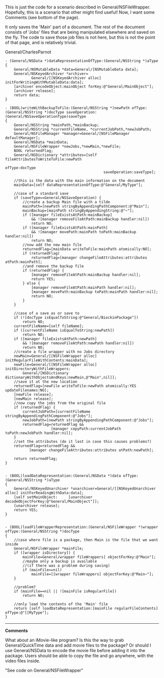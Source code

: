 This is just the code for a scenario described in General/NSFileWrapper. Hopefully, this is a scenario that other might find useful! Now, I want some Comments (see  bottom of the page).

It only saves the 'Main' part of a document. The rest of the document consists of 'Jobs' files that are being manipulated elsewhere and saved on the fly. The code to save those job files is not here, but this is not the point of that page, and is relatively trivial.

General/CharlesParnot

    
    - (General/NSData *)dataRepresentationOfType:(General/NSString *)aType
    {
        General/NSMutableData *data=General/[NSMutableData data];
        General/NSKeyedArchiver *archiver=
                General/[[NSKeyedArchiver alloc] initForWritingWithMutableData:data];
        [archiver encodeObject:mainObject forKey:@"General/MainObject"];
        [archiver release];
        return data;
    }

    - (BOOL)writeWithBackupToFile:(General/NSString *)newPath ofType:(General/NSString *)docType saveOperation:(General/NSSaveOperationType)saveType
    {
        General/NSString *mainPath,*mainBackup;
        General/NSString *currentFileName, *currentJobPath,*newJobPath;
        General/NSFileManager *manager=General/[NSFileManager defaultManager];
        General/NSData *mainData;
        General/NSFileWrapper *newJobs,*newMain,*newFile;
        BOOL returnedFlag;
        General/NSDictionary *attributes=[self fileAttributesToWriteToFile:newPath
                                                             ofType:docType
                                                 saveOperation:saveType];
    
        //this is the data with the main information on the document
        mainData=[self dataRepresentationOfType:@"General/MyType"];
    
        //case of a standard save
        if (saveType==General/NSSaveOperation) {
            //create a backup Main file with a tilde
            mainPath=[newPath stringByAppendingPathComponent:@"Main"];
            mainBackup=[mainPath stringByAppendingString:@"~"];
            if ([manager fileExistsAtPath:mainBackup]
                && ![manager removeFileAtPath:mainBackup handler:nil])
                return NO;
            if ([manager fileExistsAtPath:mainPath]
                && ![manager movePath:mainPath toPath:mainBackup handler:nil])
                return NO;
            //now add the new main file
            returnedFlag=[mainData writeToFile:mainPath atomically:NO];
            if (returnedFlag)
                returnedFlag=[manager changeFileAttributes:attributes atPath:mainPath];
            //and remove the backup file
            if (returnedFlag) {
                [manager removeFileAtPath:mainBackup handler:nil];
                return YES;
            } else {
                [manager removeFileAtPath:mainPath handler:nil];
                [manager movePath:mainBackup toPath:mainPath handler:nil];
                return NO;
            }
        }
    
        //case of a save as or save to
        if (![docType isEqualToString:@"General/BiockinPackage"])
            return NO;
        currentFileName=[self fileName];
        if ([currentFileName isEqualToString:newPath])
            return NO;
        if ([manager fileExistsAtPath:newPath]
            && ![manager removeFileAtPath:newPath handler:nil])
            return NO;
        //create a file wrapper with no Jobs directory
        newMain=General/[[NSFileWrapper alloc] initRegularFileWithContents:mainData];
        newFile=General/[[NSFileWrapper alloc] initDirectoryWithFileWrappers:
            General/[NSDictionary dictionaryWithObjectsAndKeys:newMain,@"Main",nil]];
        //save it at the new location
        returnedFlag=[newFile writeToFile:newPath atomically:YES updateFilenames:NO];
        [newFile release];
        [newMain release];
        //now copy the jobs from the original file
        if (returnedFlag) {
            currentJobPath=[currentFileName stringByAppendingPathComponent:@"Jobs"];
            newJobPath=[newPath stringByAppendingPathComponent:@"Jobs"];
            returnedFlag=returnedFlag &&
                         [manager copyPath:currentJobPath toPath:newJobPath handler:nil];
        }
        //set the attributes (do it last in case this causes problems?)
        returnedFlag=returnedFlag &&
               [manager changeFileAttributes:attributes atPath:newPath];

        return returnedFlag;
    }


    - (BOOL)loadDataRepresentation:(General/NSData *)data ofType:(General/NSString *)aType
    {
        General/NSKeyedUnarchiver *unarchiver=General/[[NSKeyedUnarchiver alloc] initForReadingWithData:data];
        [self setMainObject:     [unarchiver decodeObjectForKey:@"General/MainObject"]];
        [unarchiver release];
        return YES;
    }


    - (BOOL)loadFileWrapperRepresentation:(General/NSFileWrapper *)wrapper ofType:(General/NSString *)docType
    {   
        //case where file is a package, then Main is the file that we want inside
        General/NSFileWrapper *mainFile;
        if ([wrapper isDirectory]) {
            mainFile=General/wrapper fileWrappers] objectForKey:@"Main"];
            //maybe only a backup is available
            //(if there was a problem during saving)
            if (mainFile==nil)
                mainFile=[[wrapper fileWrappers] objectForKey:@"Main~"];
        }
    
        //problem?
        if (mainFile==nil || ![mainFile isRegularFile])
            return NO;
    
        //only load the contents of the 'Main' file
        return [self loadDataRepresentation:[mainFile regularFileContents] ofType:@"[[MyType"];
    }



----
**Comments**

What about an iMovie-like program? Is this the way to grab General/QuickTime data and add movie files to the package? Or should I use General/NSData to encode the movie file before adding it into the package. Users should be able to copy the file and go anywhere, with the video files inside.

"See code on General/NSFileWrapper"